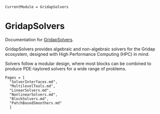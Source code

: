 ```@meta
CurrentModule = GridapSolvers
```

# GridapSolvers

Documentation for [GridapSolvers](https://github.com/gridap/GridapSolvers.jl).

GridapSolvers provides algebraic and non-algebraic solvers for the Gridap ecosystem, designed with High Performance Computing (HPC) in mind.

Solvers follow a modular design, where most blocks can be combined to produce PDE-taylored solvers for a wide range of problems.

```@contents
Pages = [
  "SolverInterfaces.md",
  "MultilevelTools.md",
  "LinearSolvers.md",
  "NonlinearSolvers.md",
  "BlockSolvers.md",
  "PatchBasedSmoothers.md"
  ]
```

